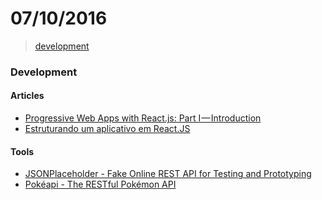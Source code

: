# 07/10/2016

> [development](#development)


### Development

#### Articles
- [Progressive Web Apps with React.js: Part I — Introduction](https://medium.com/@addyosmani/progressive-web-apps-with-react-js-part-i-introduction-50679aef2b12#.bqgh9iq2c)
- [Estruturando um aplicativo em React.JS](http://imasters.com.br/front-end/javascript/estruturando-um-aplicativo-em-react-js/)

#### Tools
- [JSONPlaceholder - Fake Online REST API for Testing and Prototyping](https://jsonplaceholder.typicode.com/)
- [Pokéapi - The RESTful Pokémon API](http://pokeapi.co/)
